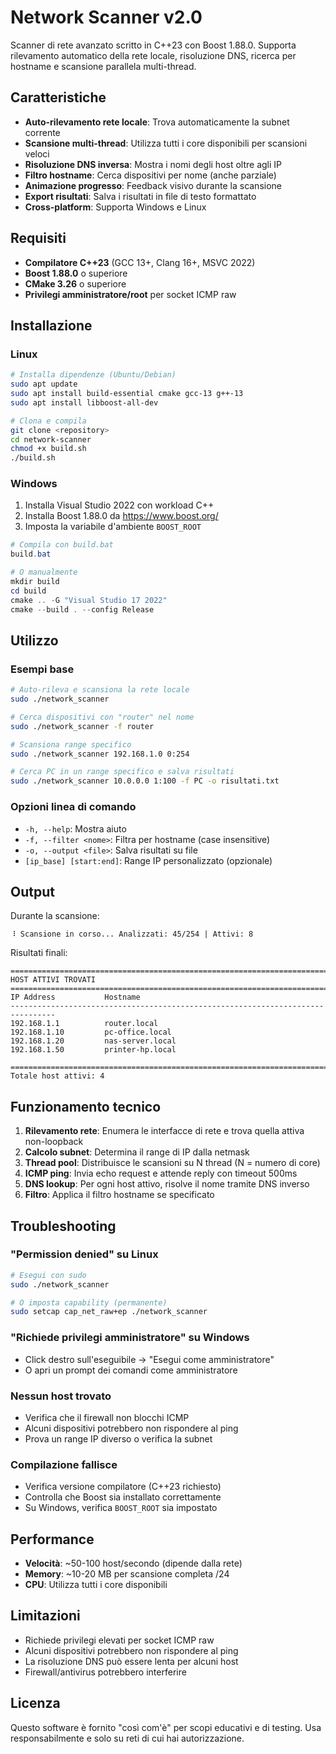 # Network Scanner v2.0

Scanner di rete avanzato scritto in C++23 con Boost 1.88.0. Supporta rilevamento automatico della rete locale, risoluzione DNS, ricerca per hostname e scansione parallela multi-thread.

## Caratteristiche

- **Auto-rilevamento rete locale**: Trova automaticamente la subnet corrente
- **Scansione multi-thread**: Utilizza tutti i core disponibili per scansioni veloci
- **Risoluzione DNS inversa**: Mostra i nomi degli host oltre agli IP
- **Filtro hostname**: Cerca dispositivi per nome (anche parziale)
- **Animazione progresso**: Feedback visivo durante la scansione
- **Export risultati**: Salva i risultati in file di testo formattato
- **Cross-platform**: Supporta Windows e Linux

## Requisiti

- **Compilatore C++23** (GCC 13+, Clang 16+, MSVC 2022)
- **Boost 1.88.0** o superiore
- **CMake 3.26** o superiore
- **Privilegi amministratore/root** per socket ICMP raw

## Installazione

### Linux

```bash
# Installa dipendenze (Ubuntu/Debian)
sudo apt update
sudo apt install build-essential cmake gcc-13 g++-13
sudo apt install libboost-all-dev

# Clona e compila
git clone <repository>
cd network-scanner
chmod +x build.sh
./build.sh
```

### Windows

1. Installa Visual Studio 2022 con workload C++
2. Installa Boost 1.88.0 da https://www.boost.org/
3. Imposta la variabile d'ambiente `BOOST_ROOT`

```powershell
# Compila con build.bat
build.bat

# O manualmente
mkdir build
cd build
cmake .. -G "Visual Studio 17 2022"
cmake --build . --config Release
```

## Utilizzo

### Esempi base

```bash
# Auto-rileva e scansiona la rete locale
sudo ./network_scanner

# Cerca dispositivi con "router" nel nome
sudo ./network_scanner -f router

# Scansiona range specifico
sudo ./network_scanner 192.168.1.0 0:254

# Cerca PC in un range specifico e salva risultati
sudo ./network_scanner 10.0.0.0 1:100 -f PC -o risultati.txt
```

### Opzioni linea di comando

- `-h, --help`: Mostra aiuto
- `-f, --filter <nome>`: Filtra per hostname (case insensitive)
- `-o, --output <file>`: Salva risultati su file
- `[ip_base] [start:end]`: Range IP personalizzato (opzionale)

## Output

Durante la scansione:
```
⠸ Scansione in corso... Analizzati: 45/254 | Attivi: 8
```

Risultati finali:
```
================================================================================
HOST ATTIVI TROVATI
================================================================================
IP Address           Hostname
--------------------------------------------------------------------------------
192.168.1.1          router.local
192.168.1.10         pc-office.local
192.168.1.20         nas-server.local
192.168.1.50         printer-hp.local

================================================================================
Totale host attivi: 4
```

## Funzionamento tecnico

1. **Rilevamento rete**: Enumera le interfacce di rete e trova quella attiva non-loopback
2. **Calcolo subnet**: Determina il range di IP dalla netmask
3. **Thread pool**: Distribuisce le scansioni su N thread (N = numero di core)
4. **ICMP ping**: Invia echo request e attende reply con timeout 500ms
5. **DNS lookup**: Per ogni host attivo, risolve il nome tramite DNS inverso
6. **Filtro**: Applica il filtro hostname se specificato

## Troubleshooting

### "Permission denied" su Linux
```bash
# Esegui con sudo
sudo ./network_scanner

# O imposta capability (permanente)
sudo setcap cap_net_raw+ep ./network_scanner
```

### "Richiede privilegi amministratore" su Windows
- Click destro sull'eseguibile → "Esegui come amministratore"
- O apri un prompt dei comandi come amministratore

### Nessun host trovato
- Verifica che il firewall non blocchi ICMP
- Alcuni dispositivi potrebbero non rispondere al ping
- Prova un range IP diverso o verifica la subnet

### Compilazione fallisce
- Verifica versione compilatore (C++23 richiesto)
- Controlla che Boost sia installato correttamente
- Su Windows, verifica `BOOST_ROOT` sia impostato

## Performance

- **Velocità**: ~50-100 host/secondo (dipende dalla rete)
- **Memory**: ~10-20 MB per scansione completa /24
- **CPU**: Utilizza tutti i core disponibili

## Limitazioni

- Richiede privilegi elevati per socket ICMP raw
- Alcuni dispositivi potrebbero non rispondere al ping
- La risoluzione DNS può essere lenta per alcuni host
- Firewall/antivirus potrebbero interferire

## Licenza

Questo software è fornito "così com'è" per scopi educativi e di testing.
Usa responsabilmente e solo su reti di cui hai autorizzazione.